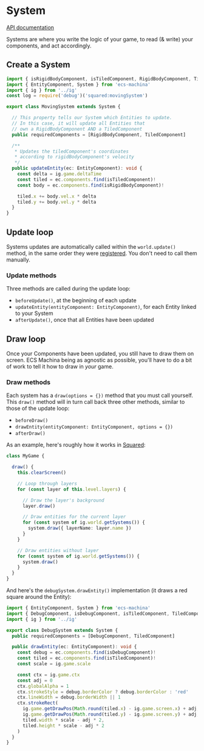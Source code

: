 # System

[API documentation](../api/classes/system.html)

Systems are where you write the logic of your game, to read (& write) your components, and act accordingly.

## Create a System

```ts
import { isRigidBodyComponent, isTiledComponent, RigidBodyComponent, TiledComponent } from '../components'
import { EntityComponent, System } from 'ecs-machina'
import { ig } from '../ig'
const log = require('debug')('squared:movingSystem')

export class MovingSystem extends System {

  // This property tells our System which Entities to update.
  // In this case, it will update all Entities that
  // own a RigidBodyComponent AND a TiledComponent
  public requiredComponents = [RigidBodyComponent, TiledComponent]

  /**
   * Updates the tiledComponent's coordinates
   * according to rigidBodyComponent's velocity
   */
  public updateEntity(ec: EntityComponent): void {
    const delta = ig.game.deltaTime
    const tiled = ec.components.find(isTiledComponent)!
    const body = ec.components.find(isRigidBodyComponent)!

    tiled.x += body.vel.x * delta
    tiled.y += body.vel.y * delta
  }
}
```

## Update loop

Systems updates are automatically called within the `world.update()` method, in the same order they were [registered](./world#register-a-system). You don't need to call them manually.

### Update methods

Three methods are called during the update loop:

- `beforeUpdate()`, at the beginning of each update
- `updateEntity(entityComponent: EntityComponent)`, for each Entity linked to your System
- `afterUpdate()`, once that all Entities have been updated

## Draw loop

Once your Components have been updated, you still have to draw them on screen. ECS Machina being as agnostic as possible, you'll have to do a bit of work to tell it how to draw in *your* game.

### Draw methods

Each system has a `draw(options = {})` method that you must call yourself. This `draw()` method will in turn call back three other methods, similar to those of the update loop:

- `beforeDraw()`
- `drawEntity(entityComponent: EntityComponent, options = {})`
- `afterDraw()`

As an example, here's roughly how it works in [Squared](https://github.com/scambier/squared-engine):

```ts
class MyGame {

  draw() {
    this.clearScreen()

    // Loop through layers
    for (const layer of this.level.layers) {

      // Draw the layer's background
      layer.draw()

      // Draw entities for the current layer
      for (const system of ig.world.getSystems()) {
        system.draw({ layerName: layer.name })
      }
    }

    // Draw entities without layer
    for (const system of ig.world.getSystems()) {
      system.draw()
    }
  }
}
```

And here's the `debugSystem.drawEntity()` implementation (it draws a red square around the Entity):

```ts
import { EntityComponent, System } from 'ecs-machina'
import { DebugComponent, isDebugComponent, isTiledComponent, TiledComponent } from '../components'
import { ig } from '../ig'

export class DebugSystem extends System {
  public requiredComponents = [DebugComponent, TiledComponent]

  public drawEntity(ec: EntityComponent): void {
    const debug = ec.components.find(isDebugComponent)!
    const tiled = ec.components.find(isTiledComponent)!
    const scale = ig.game.scale

    const ctx = ig.game.ctx
    const adj = 0
    ctx.globalAlpha = 1
    ctx.strokeStyle = debug.borderColor ? debug.borderColor : 'red'
    ctx.lineWidth = debug.borderWidth || 1
    ctx.strokeRect(
      ig.game.getDrawPos(Math.round(tiled.x) - ig.game.screen.x) + adj,
      ig.game.getDrawPos(Math.round(tiled.y) - ig.game.screen.y) + adj,
      tiled.width * scale - adj * 2,
      tiled.height * scale - adj * 2
    )
  }
}
```
